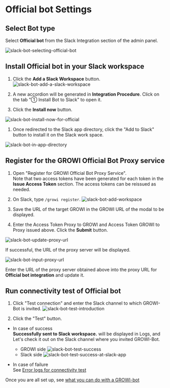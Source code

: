 # Official bot Settings

## Select Bot type

  Select **Official bot** from the Slack Integration section of the admin panel.

  ![slack-bot-selecting-official-bot](/assets/images/slack-bot-selecting-official-bot.png)

## Install Official bot in your Slack workspace

1. Click the **Add a Slack Workspace** button.
  ![slack-bot-add-a-slack-workspace](/assets/images/slack-bot-add-a-slack-workspace.png)


1. A new accordion will be generated in **Integration Procedure**. Click on the tab "① Install Bot to Slack" to open it.

1. Click the **Install now** button.

  ![slack-bot-install-now-for-official](/assets/images/slack-bot-install-now-for-official.png)

1. Once redirected to the Slack app directory, click the "Add to Slack" button to install it on the Slack work space.

![slack-bot-in-app-directory](/assets/images/slack-bot-in-app-directory.png)

## Register for the GROWI Official Bot Proxy service

  1. Open "Register for GROWI Official Bot Proxy Service".  
    Note that two access tokens have been generated for each token in the **Issue Access Token** section.
    The access tokens can be reissued as needed.

  1. On Slack, type `/growi register`.
  ![slack-bot-add-workspace](/assets/images/slack-bot-register-modal.png)

  1. Save the URL of the target GROWI in the GROWI URL of the modal to be displayed.
  1. Enter the Access Token Proxy to GROWI and Access Token GROWI to Proxy issued above.
   Click the **Submit** button.

  ![slack-bot-update-proxy-url](/assets/images/slack-bot-update-proxy-url.png)

  If successful, the URL of the proxy server will be displayed.

  ![slack-bot-input-proxy-url](/assets/images/slack-bot-input-proxy-url.png)

  Enter the URL of the proxy server obtained above into the proxy URL for **Official bot integration** and update it.

## Run connectivity test of Official bot

1. Click "Test connection" and enter the Slack channel to which GROWI-Bot is invited.
  ![slack-bot-test-introduction](/assets/images/slack-bot-test-introduction.png)

2. Click the "Test" button.

- In case of success  
  **Successfully sent to Slack workspace.** will be displayed in Logs, and
  Let's check it out on the Slack channel where you invited GROWI-Bot.
  - GROWI side
    ![slack-bot-test-success](/assets/images/slack-bot-test-success.png)
  - Slack side
    ![slack-bot-test-success-at-slack-app](/assets/images/slack-bot-test-success-at-slack-app.png)

- In case of failure  
  See [Error logs for connectivity test](/admin-guide/management-cookbook/slack-integration/#error-logs-for-connectivity-test)


Once you are all set up, see [what you can do with a GROWI-bot](/admin-guide/management-cookbook/slack-integration/#check-the-connected-growi)
